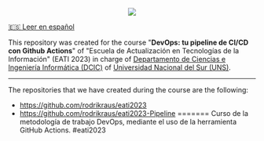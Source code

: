 <p align="center"><img src="assets/banner.png"></img></p>

[🇪🇸 Leer en español](README_ES.md)

This repository was created for the course "**DevOps: tu pipeline de CI/CD con Github Actions**" of "Escuela de Actualización en Tecnologías de la Información" (EATI 2023) in charge of [Departamento de Ciencias e Ingeniería Informática (DCIC)](https://cs.uns.edu.ar/) of [Universidad Nacional del Sur (UNS)](https://uns.edu.ar/).

___

The repositories that we have created during the course are the following:
- https://github.com/rodrikraus/eati2023
- https://github.com/rodrikraus/eati2023-Pipeline
=======
Curso de la metodología de trabajo DevOps,  mediante el uso de la herramienta GitHub Actions. #eati2023